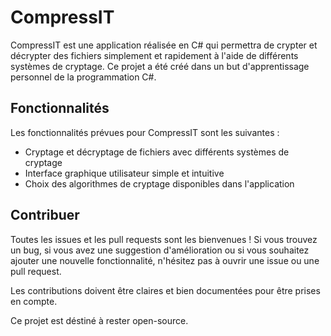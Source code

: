 # CompressIT
CompressIT est une application réalisée en C# qui permettra de crypter et décrypter des fichiers simplement et rapidement à l'aide de différents systèmes de cryptage. Ce projet a été créé dans un but d'apprentissage personnel de la programmation C#.

## Fonctionnalités
Les fonctionnalités prévues pour CompressIT sont les suivantes :

- Cryptage et décryptage de fichiers avec différents systèmes de cryptage
- Interface graphique utilisateur simple et intuitive
- Choix des algorithmes de cryptage disponibles dans l'application

## Contribuer
Toutes les issues et les pull requests sont les bienvenues ! Si vous trouvez un bug, si vous avez une suggestion d'amélioration ou si vous souhaitez ajouter une nouvelle fonctionnalité, n'hésitez pas à ouvrir une issue ou une pull request.

Les contributions doivent être claires et bien documentées pour être prises en compte.

Ce projet est déstiné à rester open-source.
